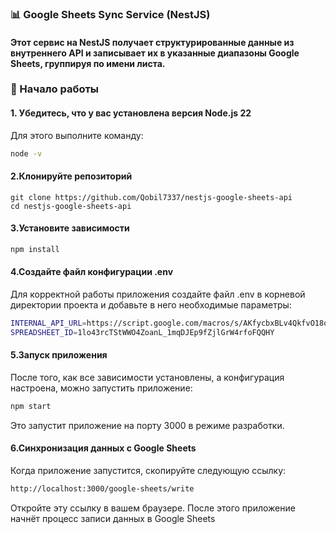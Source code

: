 ### 📊 Google Sheets Sync Service (NestJS)
#### Этот сервис на NestJS получает структурированные данные из внутреннего API и записывает их в указанные диапазоны Google Sheets, группируя по имени листа.

### 🚀 Начало работы

#### 1. Убедитесь, что у вас установлена версия Node.js 22

Для этого выполните команду:

```bash
node -v
```
#### 2.Клонируйте репозиторий
```link
git clone https://github.com/Qobil7337/nestjs-google-sheets-api
cd nestjs-google-sheets-api
```

#### 3.Установите зависимости
```bash
npm install
```
#### 4.Создайте файл конфигурации .env
Для корректной работы приложения создайте файл .env в корневой директории проекта и добавьте в него необходимые параметры:
```bash
INTERNAL_API_URL=https://script.google.com/macros/s/AKfycbxBLv4QkfvO18qyD52fmkt34tJ29YTp1aMUifIwEHVzmiYZciEazIVKI1Q0VkA5Jiu9/exec?apikey=640fb8c3-cc56-4ade-a447-8313d65657ee&action=get_data
SPREADSHEET_ID=1lo43rcTStWWO4ZoanL_1mqDJEp9fZjlGrW4rfoFQQHY
```
#### 5.Запуск приложения
После того, как все зависимости установлены, а конфигурация настроена, можно запустить приложение:
```bash
npm start
```
Это запустит приложение на порту 3000 в режиме разработки.

#### 6.Синхронизация данных с Google Sheets
Когда приложение запустится, скопируйте следующую ссылку:
```bash
http://localhost:3000/google-sheets/write
```
Откройте эту ссылку в вашем браузере. После этого приложение начнёт процесс записи данных в Google Sheets
